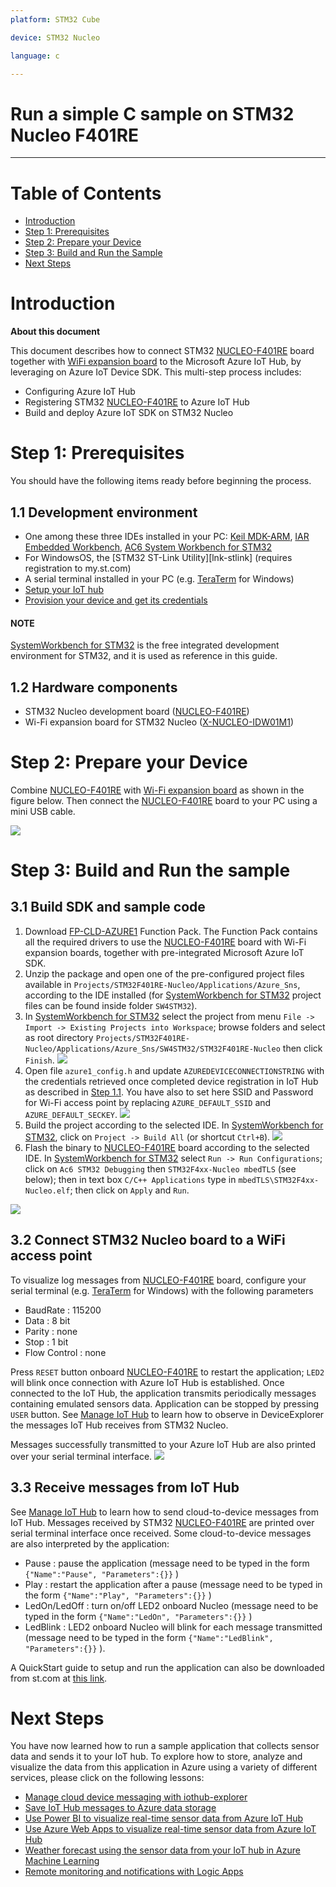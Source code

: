 ```yaml
---
platform: STM32 Cube 

device: STM32 Nucleo

language: c

---
```


Run a simple C sample on STM32 Nucleo F401RE 
===
---

# Table of Contents
-   [Introduction](#Introduction)
-   [Step 1: Prerequisites](#Prerequisites)
-   [Step 2: Prepare your Device](#PrepareDevice)
-   [Step 3: Build and Run the Sample](#Build)
-   [Next Steps](#NextSteps)


<a name="Introduction"></a>
# Introduction

**About this document**

This document describes how to connect STM32 [NUCLEO-F401RE][lnk-nucleo-f4] board together with [WiFi expansion board][lnk-nucleo-wifi] to the Microsoft Azure IoT Hub, by leveraging on Azure IoT Device SDK. This multi-step process includes:
-   Configuring Azure IoT Hub
-   Registering STM32 [NUCLEO-F401RE][lnk-nucleo-f4] to Azure IoT Hub
-   Build and deploy Azure IoT SDK on STM32 Nucleo
 

<a name="Prerequisites"></a>
# Step 1: Prerequisites

You should have the following items ready before beginning the process.

## 1.1 Development environment
- One among these three IDEs installed in your PC: [Keil MDK-ARM][lnk-ide-keil], [IAR Embedded Workbench][lnk-ide-iar], [AC6 System Workbench for STM32][lnk-ide-sw4stm32]
- For WindowsOS, the [STM32 ST-Link Utility][lnk-stlink] (requires registration to my.st.com)
- A serial terminal installed in your PC (e.g. [TeraTerm][lnk-teraterm] for Windows) 
- [Setup your IoT hub][lnk-setup-iot-hub]
- [Provision your device and get its credentials][lnk-manage-iot-hub]

#### NOTE
[SystemWorkbench for STM32][lnk-ide-sw4stm32] is the free integrated development environment for STM32, and it is used as reference in this guide.

## 1.2 Hardware components
 - STM32 Nucleo development board ([NUCLEO-F401RE][lnk-nucleo-f4])
 - Wi-Fi expansion board for STM32 Nucleo ([X-NUCLEO-IDW01M1][lnk-nucleo-wifi])

<a name="PrepareDevice"></a>
# Step 2: Prepare your Device
Combine [NUCLEO-F401RE][lnk-nucleo-f4] with [Wi-Fi expansion board][lnk-nucleo-wifi] as shown in the figure below. Then connect the [NUCLEO-F401RE][lnk-nucleo-f4] board to your PC using a mini USB cable.

![][1]
 

<a name="Build"></a>
# Step 3: Build and Run the sample 

<a name="Load"></a>
## 3.1 Build SDK and sample code

1. Download [FP-CLD-AZURE1][lnk-fp-cld-azure] Function Pack. The Function Pack contains all the required drivers to use the [NUCLEO-F401RE][lnk-nucleo-f4] board with Wi-Fi expansion boards, together with pre-integrated Microsoft Azure IoT SDK. 
2. Unzip the package and open one of the pre-configured project files available in ```Projects/STM32F401RE-Nucleo/Applications/Azure_Sns```, according to the IDE installed (for [SystemWorkbench for STM32][lnk-ide-sw4stm32] project files can be found inside folder ```SW4STM32```). 
3. In [SystemWorkbench for STM32][lnk-ide-sw4stm32] select the project from menu ```File -> Import -> Existing Projects into Workspace```; browse folders and select as root directory ```Projects/STM32F401RE-Nucleo/Applications/Azure_Sns/SW4STM32/STM32F401RE-Nucleo``` then click ```Finish```.
![][2]
4. Open  file ```azure1_config.h``` and update ```AZUREDEVICECONNECTIONSTRING``` with the credentials retrieved once completed device registration in IoT Hub as described in [Step 1.1][lnk-setup-iot-hub]. You have also to set here SSID and Password for Wi-Fi access point by replacing ```AZURE_DEFAULT_SSID``` and ```AZURE_DEFAULT_SECKEY```.
![][3]
5. Build the project according to the selected IDE. In [SystemWorkbench for STM32][lnk-ide-sw4stm32], click on ```Project -> Build All``` (or shortcut ```Ctrl+B```).
![][4]
6. Flash the binary to [NUCLEO-F401RE][lnk-nucleo-f4] board according to the selected IDE. In [SystemWorkbench for STM32][lnk-ide-sw4stm32] select ```Run -> Run Configurations```; click on ```Ac6 STM32 Debugging``` then ```STM32F4xx-Nucleo mbedTLS```  (see below); then in text box ```C/C++ Applications``` type in ```mbedTLS\STM32F4xx-Nucleo.elf```; then click on ```Apply``` and ```Run```.

![][5]



## 3.2 Connect STM32 Nucleo board to a WiFi access point 

To visualize log messages from [NUCLEO-F401RE][lnk-nucleo-f4] board, configure your serial terminal (e.g. [TeraTerm][lnk-teraterm] for Windows) with the following parameters 
- BaudRate : 115200
- Data : 8 bit
- Parity : none
- Stop : 1 bit 
- Flow Control : none

Press ```RESET``` button onboard [NUCLEO-F401RE][lnk-nucleo-f4] to restart the application; 
```LED2``` will blink once connection with Azure IoT Hub is established. Once connected to the IoT Hub, the application transmits periodically messages containing emulated sensors data.
Application can be stopped by pressing ```USER``` button. 
See [Manage IoT Hub][lnk-manage-iot-hub] to learn how to observe in DeviceExplorer the messages IoT Hub receives from STM32 Nucleo.

Messages successfully transmitted to your Azure IoT Hub are also printed over your serial terminal interface. 
![][6]




## 3.3 Receive messages from IoT Hub

See [Manage IoT Hub][lnk-manage-iot-hub] to learn how to send cloud-to-device messages from IoT Hub.
Messages received by STM32 [NUCLEO-F401RE][lnk-nucleo-f4] are printed over serial terminal interface once received. 
Some cloud-to-device messages are also interpreted by the application: 
- Pause : pause the application (message need to be typed in the form ```{"Name":"Pause", "Parameters":{}}``` )
- Play : restart the application after a pause (message need to be typed in the form ```{"Name":"Play", "Parameters":{}}``` )
- LedOn/LedOff : turn on/off LED2 onboard Nucleo (message need to be typed in the form ```{"Name":"LedOn", "Parameters":{}}``` )
- LedBlink : LED2 onboard Nucleo will blink for each message transmitted (message need to be typed in the form ```{"Name":"LedBlink", "Parameters":{}}``` ).

A QuickStart guide to setup and run the application can also be downloaded from st.com at [this link][lnk-quickstart-st].

<a name="NextSteps"></a>
# Next Steps

You have now learned how to run a sample application that collects sensor data and sends it to your IoT hub. To explore how to store, analyze and visualize the data from this application in Azure using a variety of different services, please click on the following lessons:

-   [Manage cloud device messaging with iothub-explorer]
-   [Save IoT Hub messages to Azure data storage]
-   [Use Power BI to visualize real-time sensor data from Azure IoT Hub]
-   [Use Azure Web Apps to visualize real-time sensor data from Azure IoT Hub]
-   [Weather forecast using the sensor data from your IoT hub in Azure Machine Learning]
-   [Remote monitoring and notifications with Logic Apps]   

[Manage cloud device messaging with iothub-explorer]: https://docs.microsoft.com/en-us/azure/iot-hub/iot-hub-explorer-cloud-device-messaging
[Save IoT Hub messages to Azure data storage]: https://docs.microsoft.com/en-us/azure/iot-hub/iot-hub-store-data-in-azure-table-storage
[Use Power BI to visualize real-time sensor data from Azure IoT Hub]: https://docs.microsoft.com/en-us/azure/iot-hub/iot-hub-live-data-visualization-in-power-bi
[Use Azure Web Apps to visualize real-time sensor data from Azure IoT Hub]: https://docs.microsoft.com/en-us/azure/iot-hub/iot-hub-live-data-visualization-in-web-apps
[Weather forecast using the sensor data from your IoT hub in Azure Machine Learning]: https://docs.microsoft.com/en-us/azure/iot-hub/iot-hub-weather-forecast-machine-learning
[Remote monitoring and notifications with Logic Apps]: https://docs.microsoft.com/en-us/azure/iot-hub/iot-hub-monitoring-notifications-with-azure-logic-apps
[lnk-setup-iot-hub]: ../setup_iothub.md
[lnk-manage-iot-hub]: ../manage_iot_hub.md
[lnk-nucleo-f4]:http://www.st.com/content/st_com/en/products/evaluation-tools/product-evaluation-tools/mcu-eval-tools/stm32-mcu-eval-tools/stm32-mcu-nucleo/nucleo-f401re.html
[lnk-nucleo-wifi]:http://www.st.com/content/st_com/en/products/ecosystems/stm32-open-development-environment/stm32-nucleo-expansion-boards/stm32-ode-connect-hw/x-nucleo-idw01m1.html
[lnk-fp-cld-azure]:http://www.st.com/content/st_com/en/products/embedded-software/mcus-embedded-software/stm32-embedded-software/stm32-ode-function-pack-sw/fp-cld-azure1.html
[lnk-ide-keil]:http://www.keil.com/
[lnk-ide-iar]:http://www.iar.com/
[lnk-ide-sw4stm32]:http://www.openstm32.org/System+Workbench+for+STM32
[lnk-teraterm]:https://ttssh2.osdn.jp
[lnk-android-st25]:https://play.google.com/store/apps/details?id=com.st.demo
[lnk-quickstart-st]:http://www.st.com/content/ccc/resource/sales_and_marketing/presentation/product_presentation/group0/1f/8c/03/3b/a4/da/49/b4/FP-CLD-AZURE1%20quick%20start%20guide/files/fp-cld-azure1_quick_start_guide.pdf/jcr:content/translations/en.fp-cld-azure1_quick_start_guide.pdf

[1]: ./media/nucleol4.png
[2]: ./media/nucleol4-sw-import.png
[3]: ./media/nucleol4-sw-connstring.png
[4]: ./media/nucleol4-sw-build.png
[5]: ./media/nucleof4-run.png
[6]: ./media/nucleol4-msg-sent-terminal.PNG



